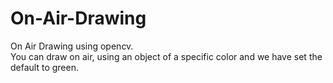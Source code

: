# On-Air-Drawing
On Air Drawing using opencv.<br/>
You can draw on air, using an object of a specific color and we have set the default to green.
